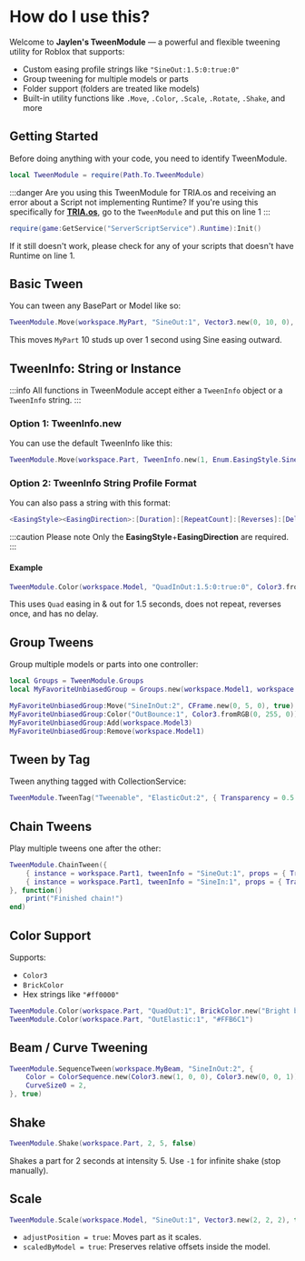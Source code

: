 # How do I use this?

Welcome to **Jaylen's TweenModule** — a powerful and flexible tweening utility for Roblox that supports:

- Custom easing profile strings like `"SineOut:1.5:0:true:0"`
- Group tweening for multiple models or parts
- Folder support (folders are treated like models)
- Built-in utility functions like `.Move`, `.Color`, `.Scale`, `.Rotate`, `.Shake`, and more

## Getting Started

Before doing anything with your code, you need to identify TweenModule.

```lua
local TweenModule = require(Path.To.TweenModule)
```

:::danger Are you using this TweenModule for TRIA.os and receiving an error about a Script not implementing Runtime?
If you're using this specifically for **[TRIA.os](https://www.roblox.com/games/6311279644/TRIA-os-Escape)**, go to the `TweenModule` and put this on line 1
:::

```lua
require(game:GetService("ServerScriptService").Runtime):Init()
```

If it still doesn't work, please check for any of your scripts that doesn't have Runtime on line 1.

## Basic Tween

You can tween any BasePart or Model like so:

```lua
TweenModule.Move(workspace.MyPart, "SineOut:1", Vector3.new(0, 10, 0), false)
```

This moves `MyPart` 10 studs up over 1 second using Sine easing outward.

## TweenInfo: String or Instance

:::info
All functions in TweenModule accept either a `TweenInfo` object or a `TweenInfo` string.
:::

### Option 1: TweenInfo.new

You can use the default TweenInfo like this:

```lua
TweenModule.Move(workspace.Part, TweenInfo.new(1, Enum.EasingStyle.Sine, Enum.EasingDirection.Out), Vector3.new(0, 5, 0), true)
```

### Option 2: TweenInfo String Profile Format

You can also pass a string with this format:

```lua
<EasingStyle><EasingDirection>:[Duration]:[RepeatCount]:[Reverses]:[DelayTime]
```

:::caution Please note
Only the **EasingStyle**+**EasingDirection** are required.
:::

#### Example

```lua
TweenModule.Color(workspace.Model, "QuadInOut:1.5:0:true:0", Color3.fromRGB(255, 100, 100))
```

This uses `Quad` easing in & out for 1.5 seconds, does not repeat, reverses once, and has no delay.

## Group Tweens

Group multiple models or parts into one controller:

```lua
local Groups = TweenModule.Groups
local MyFavoriteUnbiasedGroup = Groups.new(workspace.Model1, workspace.Model2)

MyFavoriteUnbiasedGroup:Move("SineInOut:2", CFrame.new(0, 5, 0), true)
MyFavoriteUnbiasedGroup:Color("OutBounce:1", Color3.fromRGB(0, 255, 0))
MyFavoriteUnbiasedGroup:Add(workspace.Model3)
MyFavoriteUnbiasedGroup:Remove(workspace.Model1)
```

## Tween by Tag

Tween anything tagged with CollectionService:

```lua
TweenModule.TweenTag("Tweenable", "ElasticOut:2", { Transparency = 0.5 })
```

## Chain Tweens

Play multiple tweens one after the other:

```lua
TweenModule.ChainTween({
    { instance = workspace.Part1, tweenInfo = "SineOut:1", props = { Transparency = 0.2 } },
    { instance = workspace.Part1, tweenInfo = "SineIn:1", props = { Transparency = 1 } },
}, function()
    print("Finished chain!")
end)
```

## Color Support

Supports:

- `Color3`
- `BrickColor`
- Hex strings like `"#ff0000"`

```lua
TweenModule.Color(workspace.Part, "QuadOut:1", BrickColor.new("Bright blue"))
TweenModule.Color(workspace.Part, "OutElastic:1", "#FFB6C1")
```

## Beam / Curve Tweening

```lua
TweenModule.SequenceTween(workspace.MyBeam, "SineInOut:2", {
    Color = ColorSequence.new(Color3.new(1, 0, 0), Color3.new(0, 0, 1)),
    CurveSize0 = 2,
}, true)
```

## Shake

```lua
TweenModule.Shake(workspace.Part, 2, 5, false)
```

Shakes a part for 2 seconds at intensity 5. Use `-1` for infinite shake (stop manually).

## Scale

```lua
TweenModule.Scale(workspace.Model, "SineOut:1", Vector3.new(2, 2, 2), true, false)
```

- `adjustPosition = true`: Moves part as it scales.
- `scaledByModel = true`: Preserves relative offsets inside the model.
